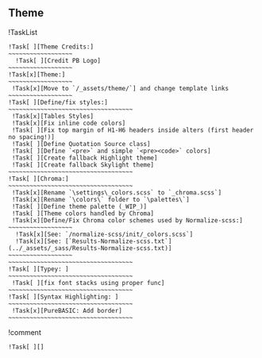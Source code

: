 

## Theme

!TaskList
~~~~~~~~~~~~~~~~~~~~~~~~~~~~~~~~~~~~~~~~~~~~
!Task[ ][Theme Credits:]
~~~~~~~~~~~~~~~~~~
  !Task[ ][Credit PB Logo]
~~~~~~~~~~~~~~~~~~
!Task[x][Theme:]
~~~~~~~~~~~~~~~~~~
 !Task[x][Move to `/_assets/theme/`] and change template links
~~~~~~~~~~~~~~~~~~
!Task[ ][Define/fix styles:]
~~~~~~~~~~~~~~~~~~~~~~~~~~~~~~~~~~~
 !Task[x][Tables Styles]
 !Task[x][Fix inline code colors]
 !Task[ ][Fix top margin of H1-H6 headers inside alters (first header no spacing!)]
 !Task[ ][Define Quotation Source class]
 !Task[ ][Define `<pre>` and simple `<pre><code>` colors]
 !Task[ ][Create fallback Highlight theme]
 !Task[ ][Create fallback Skylight theme]
~~~~~~~~~~~~~~~~~~~~~~~~~~~~~~~~~~~
!Task[ ][Chroma:]
~~~~~~~~~~~~~~~~~~~~~~~~~~~~~~~~~~~
 !Task[x][Rename `\settings\_colors.scss` to `_chroma.scss`]
 !Task[x][Rename `\colors\` folder to `\palettes\`]
 !Task[ ][Define theme palette (_WIP_)]
 !Task[ ][Theme colors handled by Chroma]
 !Task[x][Define/Fix Chroma color schemes used by Normalize-scss:]
~~~~~~~~~~~~~~~~~~
  !Task[x][See: `/normalize-scss/init/_colors.scss`]
  !Task[x][See: [`Results-Normalize-scss.txt`](../_assets/_sass/Results-Normalize-scss.txt)]
~~~~~~~~~~~~~~~~~~
~~~~~~~~~~~~~~~~~~~~~~~~~~~~~~~~~~~
!Task[ ][Typey: ]
~~~~~~~~~~~~~~~~~~~~~~~~~~~~~~~~~~~
 !Task[ ][fix font stacks using proper func]
~~~~~~~~~~~~~~~~~~~~~~~~~~~~~~~~~~~
!Task[ ][Syntax Highlighting: ]
~~~~~~~~~~~~~~~~~~~~~~~~~~~~~~~~~~~
 !Task[x][PureBASIC: Add border]
~~~~~~~~~~~~~~~~~~~~~~~~~~~~~~~~~~~
~~~~~~~~~~~~~~~~~~~~~~~~~~~~~~~~~~~~~~~~~~~~

!comment
~~~~~~~~~~~~~~~~~~~~~~~~~~~~~~~~~~~~~~~~~~~~~~~~~~~~~~~~~~~~~~~~~~~~~~~~
!Task[ ][]
~~~~~~~~~~~~~~~~~~~~~~~~~~~~~~~~~~~~~~~~~~~~~~~~~~~~~~~~~~~~~~~~~~~~~~~~
